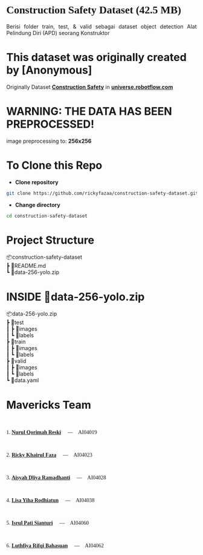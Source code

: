 # <a style="font-family:cursive">Construction Safety Dataset (42.5 MB)</a>
<p align="justify">Berisi folder train, test, & valid sebagai dataset object detection Alat Pelindung Diri (APD) seorang Konstruktor</p>


# This dataset was originally created by [Anonymous]
Originally Dataset <b>[Construction Safety](https://universe.roboflow.com/roboflow-100/construction-safety-gsnvb)</b> in <b>[universe.robotflow.com](https://universe.roboflow.com/roboflow-100/construction-safety-gsnvb)</b>

# WARNING: THE DATA HAS BEEN PREPROCESSED!
image preprocessing to: **256x256**

# To Clone this Repo
- **Clone repository**
```bash
git clone https://github.com/rickyfazaa/construction-safety-dataset.git
```
- **Change directory**
```sh
cd construction-safety-dataset
```

# Project Structure
 📦construction-safety-dataset<br>
 ┣ 📜README.md<br>
 ┗  📜data-256-yolo.zip<br>

# INSIDE 📜data-256-yolo.zip
 📦data-256-yolo.zip<br>
 ┣ 📂test<br>
 ┃ ┣ 📂images<br>
 ┃ ┗ 📂labels<br>
 ┣ 📂train<br>
 ┃ ┣ 📂images<br>
 ┃ ┗ 📂labels<br>
 ┣ 📂valid<br>
 ┃ ┣ 📂images<br>
 ┃ ┗ 📂labels<br>
 ┗ 📜data.yaml<br>

# Mavericks Team
<pre style="font-family:verdana">

<p>1. <a href="https://github.com/rickyfazaa/construction-safety-dataset/tree/main"><b>Nurul Qorimah Reski</b></a>&emsp; —&emsp;AI04019</p>
<p>2. <a href="https://github.com/rickyfazaa"><b>Ricky Khairul Faza</b></a>&emsp; —&emsp;AI04023</p>
<p>3. <a href="https://github.com/rickyfazaa/construction-safety-dataset/tree/main"><b>Aisyah Dliya Ramadhanti</b></a>&emsp; —&emsp;AI04028</p>
<p>4. <a href="https://github.com/rickyfazaa/construction-safety-dataset/tree/main"><b>Lisa Yiha Rodhiatun</b></a>&emsp; —&emsp;AI04038</p>
<p>5. <a href="https://github.com/rickyfazaa/construction-safety-dataset/tree/main"><b>Isrul Pati Sianturi</b></a>&emsp; —&emsp;AI04060</p>
<p>6. <a href="https://github.com/rickyfazaa/construction-safety-dataset/tree/main"><b>Luthfiya Rifqi Bahasuan</b></a>&emsp; —&emsp;AI04062</p></pre>
